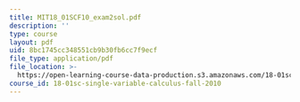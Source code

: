 ```yaml
---
title: MIT18_01SCF10_exam2sol.pdf
description: ''
type: course
layout: pdf
uid: 8bc1745cc348551cb9b30fb6cc7f9ecf
file_type: application/pdf
file_location: >-
  https://open-learning-course-data-production.s3.amazonaws.com/18-01sc-single-variable-calculus-fall-2010/8bc1745cc348551cb9b30fb6cc7f9ecf_MIT18_01SCF10_exam2sol.pdf
course_id: 18-01sc-single-variable-calculus-fall-2010
---
```

